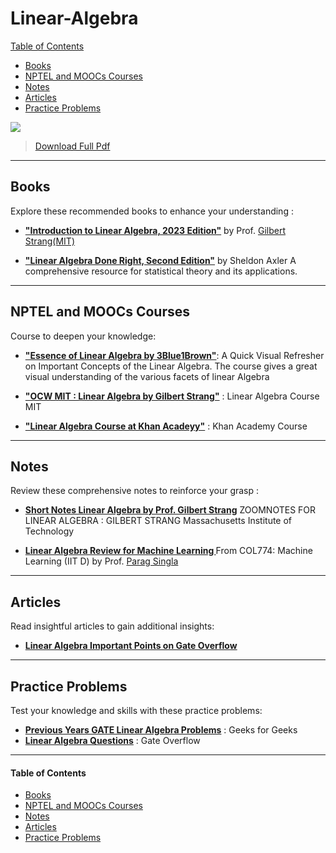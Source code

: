 # Linear-Algebra

[Table of Contents](#table-of-contents)  
* [Books](#books)  
* [NPTEL and MOOCs Courses](#course)  
* [Notes](#notes)  
* [Articles](#articles)  
* [Practice Problems](#practice-problems)



[<img src="Data/Linear-Algebra/Linear_Algebra_cheet_sheet.png">](/Data/Linear-Algebra/refresher-algebra-calculus.pdf)
>[Download Full Pdf](/Data/Linear-Algebra/refresher-algebra-calculus.pdf)
>
---

## <a name="books"></a>Books

Explore these recommended books to enhance your understanding :

- [**"Introduction to Linear Algebra, 2023 Edition"**](https://math.mit.edu/~gs/linearalgebra/ila6/indexila6.html) by Prof. [Gilbert Strang(MIT)](https://math.mit.edu/~gs/)

- [**"Linear Algebra Done Right, Second Edition"**](https://www.cin.ufpe.br/~jrsl/Books/Linear%20Algebra%20Done%20Right%20-%20Sheldon%20Axler.pdf) by Sheldon Axler
  A comprehensive resource for statistical theory and its applications.

<!--
- [**"All of Statistics: A Concise Course in Statistical Inference"**](https://egrcc.github.io/docs/math/all-of-statistics.pdf) by  Larry Wasserman 
  A comprehensive resource for statistical theory and its applications.
-->
---

## <a name="course"></a>NPTEL and MOOCs Courses

Course to deepen your knowledge:

- [**"Essence of Linear Algebra by 3Blue1Brown"**](https://youtube.com/playlist?list=PL0-GT3co4r2y2YErbmuJw2L5tW4Ew2O5B&si=KFO9uFXnQnFCvevR): A Quick Visual Refresher on Important Concepts of the Linear Algebra. The course gives a great visual understanding of the various facets of linear Algebra
 

- [**"OCW MIT : Linear Algebra by Gilbert Strang"**](https://ocw.mit.edu/courses/18-06-linear-algebra-spring-2010/video_galleries/video-lectures/) : Linear Algebra Course MIT
- [**"Linear Algebra Course at Khan Acadeyy"**](https://www.khanacademy.org/math/linear-algebra) : Khan Academy Course 

---

## <a name="notes"></a>Notes

Review these comprehensive notes to reinforce your grasp :

- [**Short Notes Linear Algebra by Prof. Gilbert Strang**](https://ocw.mit.edu/courses/18-06-linear-algebra-spring-2010/4d876a9159e32543eb0d73b4d4382f4c_MIT18_06S10ZoomNotes.pdf)
ZOOMNOTES FOR LINEAR ALGEBRA : GILBERT STRANG Massachusetts Institute of Technology


- **[Linear Algebra Review for Machine Learning ](https://www.cse.iitd.ac.in/~parags/teaching/2022/col774/review/linalg.pdf)**
  From COL774: Machine Learning (IIT D) by Prof. [Parag Singla](https://www.cse.iitd.ac.in/~parags/teaching.html)



---

## <a name="articles"></a>Articles

Read insightful articles  to gain additional insights:

- [**Linear Algebra Important Points on Gate Overflow**](https://gateoverflow.in/blog/8877/linear-algebra-important-points)

---

## <a name="practice-problems"></a>Practice Problems

Test your knowledge and skills with these practice problems:

- [**Previous Years GATE Linear Algebra Problems**](https://www.geeksforgeeks.org/linear-algebra-gq/) : Geeks for Geeks
- [**Linear Algebra Questions**](https://gateoverflow.in/tag-search-page?q=linear-algebra+) : Gate Overflow

---

#### <a name="table-of-contents"></a>Table of Contents

* [Books](#books)  
* [NPTEL and MOOCs Courses](#course)  
* [Notes](#notes)  
* [Articles](#articles)  
* [Practice Problems](#practice-problems)

